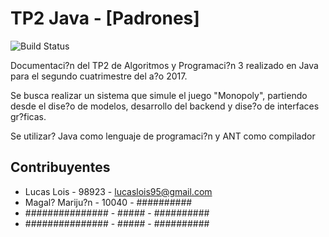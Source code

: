 # TP2 Java - [Padrones]

![Build Status](https://travis-ci.org/nildius/TP2Java.svg?branch=master)

Documentaci?n del TP2 de Algoritmos y Programaci?n 3 realizado en Java para el segundo cuatrimestre del a?o 2017.

Se busca realizar un sistema que simule el juego "Monopoly", partiendo desde el dise?o de modelos, desarrollo del backend y dise?o de interfaces gr?ficas.

Se utilizar? Java como lenguaje de programaci?n y ANT como compilador

## Contribuyentes
* Lucas Lois - 98923 - lucaslois95@gmail.com
* Magal? Mariju?n - 10040 - ##########
* ############### - ##### - ##########
* ############### - ##### - ##########